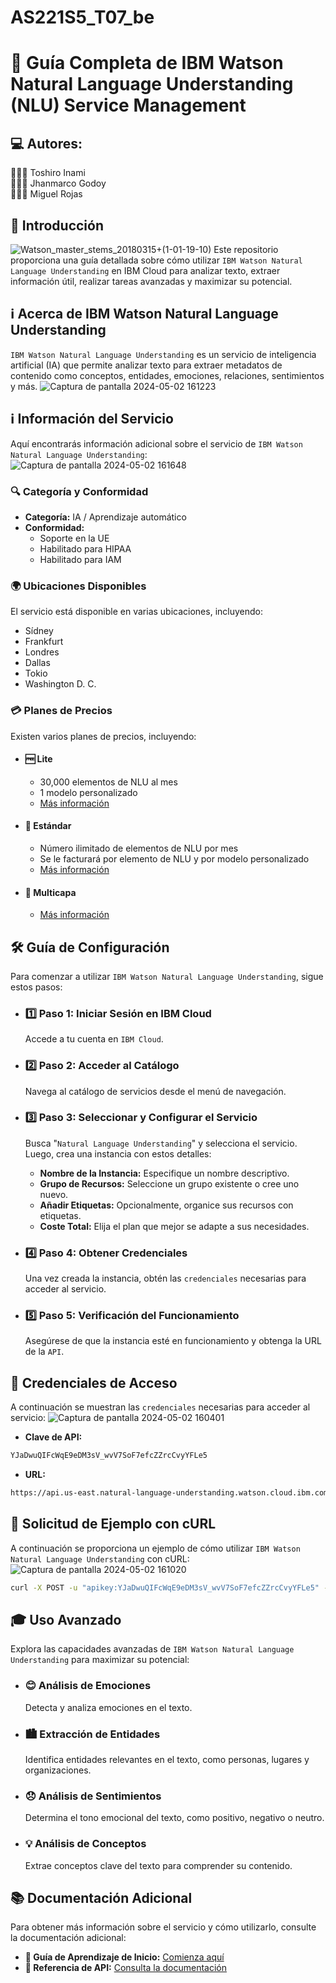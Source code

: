 # AS221S5_T07_be

# 📘 Guía Completa de IBM Watson Natural Language Understanding (NLU) Service Management

## 💻 Autores:
👨🏻‍💻 Toshiro Inami    
👨🏻‍💻 Jhanmarco Godoy   
👨🏻‍💻 Miguel Rojas


## 🚀 Introducción
![Watson_master_stems_20180315+(1-01-19-10)](https://github.com/vallegrande/AS221S5_T07_be/assets/111800631/773e1863-27fe-4804-aaf2-211083f869bf)
Este repositorio proporciona una guía detallada sobre cómo utilizar ```IBM Watson Natural Language Understanding``` en IBM Cloud para analizar texto, extraer información útil, realizar tareas avanzadas y maximizar su potencial.

## ℹ️ Acerca de IBM Watson Natural Language Understanding
```IBM Watson Natural Language Understanding``` es un servicio de inteligencia artificial (IA) que permite analizar texto para extraer metadatos de contenido como conceptos, entidades, emociones, relaciones, sentimientos y más.
![Captura de pantalla 2024-05-02 161223](https://github.com/vallegrande/AS221S5_T07_be/assets/111800631/1f2eb54b-0ac7-4f3d-aabe-2a64b6c9bd1e)

## ℹ️ Información del Servicio
Aquí encontrarás información adicional sobre el servicio de ```IBM Watson Natural Language Understanding```:
![Captura de pantalla 2024-05-02 161648](https://github.com/vallegrande/AS221S5_T07_be/assets/111800631/c33c0d87-0ab6-4ecc-bc29-3b6359f51d6e)

### 🔍 Categoría y Conformidad
- **Categoría:** IA / Aprendizaje automático
- **Conformidad:**
  - Soporte en la UE
  - Habilitado para HIPAA
  - Habilitado para IAM

### 🌍 Ubicaciones Disponibles
El servicio está disponible en varias ubicaciones, incluyendo:
- Sídney
- Frankfurt
- Londres
- Dallas
- Tokio
- Washington D. C.

### 💳 Planes de Precios
Existen varios planes de precios, incluyendo:

- #### 🆓 Lite
  - 30,000 elementos de NLU al mes
  - 1 modelo personalizado
  - [Más información](https://cloud.ibm.com/catalog/services/natural-language-understanding)

- #### 🔄 Estándar
  - Número ilimitado de elementos de NLU por mes
  - Se le facturará por elemento de NLU y por modelo personalizado
  - [Más información](https://cloud.ibm.com/catalog/services/natural-language-understanding)

- #### 🎯 Multicapa
  - [Más información](https://cloud.ibm.com/catalog/services/natural-language-understanding)

## 🛠️ Guía de Configuración
Para comenzar a utilizar ```IBM Watson Natural Language Understanding```, sigue estos pasos:

- ### 1️⃣ Paso 1: Iniciar Sesión en IBM Cloud
  Accede a tu cuenta en ```IBM Cloud```.

- ### 2️⃣ Paso 2: Acceder al Catálogo
  Navega al catálogo de servicios desde el menú de navegación.

- ### 3️⃣ Paso 3: Seleccionar y Configurar el Servicio
  Busca "```Natural Language Understanding```" y selecciona el servicio. Luego, crea una instancia con estos detalles:
    - **Nombre de la Instancia:** Especifique un nombre descriptivo.
    - **Grupo de Recursos:** Seleccione un grupo existente o cree uno nuevo.
    - **Añadir Etiquetas:** Opcionalmente, organice sus recursos con etiquetas.
    - **Coste Total:** Elija el plan que mejor se adapte a sus necesidades.

- ### 4️⃣ Paso 4: Obtener Credenciales
  Una vez creada la instancia, obtén las ```credenciales``` necesarias para acceder al servicio.

- ### 5️⃣ Paso 5: Verificación del Funcionamiento
  Asegúrese de que la instancia esté en funcionamiento y obtenga la URL de la ```API```.

## 🔑 Credenciales de Acceso
A continuación se muestran las ```credenciales``` necesarias para acceder al servicio:
![Captura de pantalla 2024-05-02 160401](https://github.com/vallegrande/AS221S5_T07_be/assets/111800631/77d3afe3-cac4-487a-9224-5dc921d8ca02)

- **Clave de API:**
```bash
YJaDwuQIFcWqE9eDM3sV_wvV7SoF7efcZZrcCvyYFLe5
```

- **URL:**
```bash
https://api.us-east.natural-language-understanding.watson.cloud.ibm.com/instances/c36e7ec0-b19c-4f02-ab6a-fab0a132757f
```

## 🚀 Solicitud de Ejemplo con cURL
A continuación se proporciona un ejemplo de cómo utilizar ```IBM Watson Natural Language Understanding``` con cURL:
![Captura de pantalla 2024-05-02 161020](https://github.com/vallegrande/AS221S5_T07_be/assets/111800631/34e53519-2bdc-47df-a9af-55a2e07b589c)

```bash
curl -X POST -u "apikey:YJaDwuQIFcWqE9eDM3sV_wvV7SoF7efcZZrcCvyYFLe5" --header "Content-Type: application/json" --data "{\"url\":\"https://www.infobae.com/malditos-nerds/2024/03/05/destino-final-6-la-nueva-entrega-de-la-franquicia-se-prepara-para-iniciar-su-rodaje/\",\"features\":{\"metadata\":{}}}" "https://api.us-east.natural-language-understanding.watson.cloud.ibm.com/instances/c36e7ec0-b19c-4f02-ab6a-fab0a132757f/v1/analyze?version=2019-07-12"
```

## 🎓 Uso Avanzado
Explora las capacidades avanzadas de ```IBM Watson Natural Language Understanding``` para maximizar su potencial:

- ### 😊 Análisis de Emociones
  Detecta y analiza emociones en el texto.

- ### 🏙️ Extracción de Entidades
  Identifica entidades relevantes en el texto, como personas, lugares y organizaciones.

- ### 😞 Análisis de Sentimientos
  Determina el tono emocional del texto, como positivo, negativo o neutro.

- ### 💡 Análisis de Conceptos
  Extrae conceptos clave del texto para comprender su contenido.

## 📚 Documentación Adicional
Para obtener más información sobre el servicio y cómo utilizarlo, consulte la documentación adicional:

- **📘 Guía de Aprendizaje de Inicio:** [Comienza aquí](https://cloud.ibm.com/docs/services/natural-language-understanding?topic=natural-language-understanding-getting-started#getting-started-tutorial)
- **📖 Referencia de API:** [Consulta la documentación](https://cloud.ibm.com/apidocs/natural-language-understanding)
